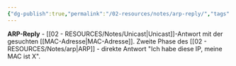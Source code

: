 ```yaml
---
{"dg-publish":true,"permalink":"/02-resources/notes/arp-reply/","tags":["arp/antwort","unicast/antwort"],"noteIcon":"","updated":"2025-08-27T15:03:19.739+02:00"}
---
```



**ARP-Reply** - [[02 - RESOURCES/Notes/Unicast\|Unicast]]-Antwort mit der gesuchten [[MAC-Adresse\|MAC-Adresse]].
Zweite Phase des [[02 - RESOURCES/Notes/arp\|ARP]] - direkte Antwort "Ich habe diese IP, meine MAC ist X".